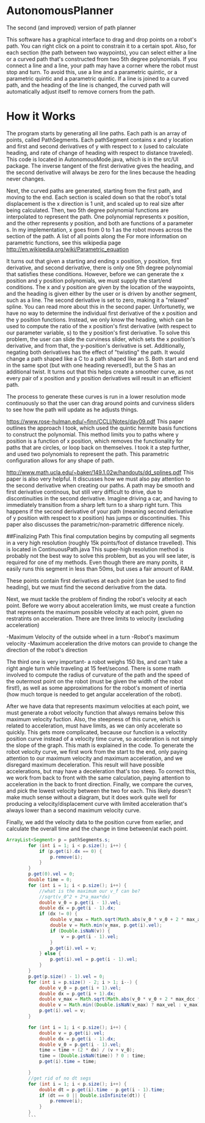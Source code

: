 AutonomousPlanner
=================

The second (and improved) version of path planner


This software has a graphical interface to drag and drop points on a robot's path.  You can right click on a point to constrain it to a certain spot.  Also, for each section (the path between two waypoints), you can select either a line or a curved path that's constructed from two 5th degree polynomials.  If you connect a line and a line, your path may have a corner where the robot must stop and turn.  To avoid this, use a line and a parametric quintic, or a parametric quintic and a parametric quintic.  If a line is joined to a curved path, and the heading of the line is changed, the curved path will automatically adjust itself to remove corners from the path.


How it Works
============
The program starts by generating all line paths.  Each path is an array of points, called PathSegments.  Each pathSegment contains x and y location and first and second derivatives of y with respect to x (used to calculate heading, and rate of change of heading with respect to distance traveled).  This code is located in AutonomousMode.java, which is in the src/UI package.  The inverse tangent of the first derivative gives the heading, and the second derivative will always be zero for the lines because the heading never changes.

Next, the curved paths are generated, starting from the first path, and moving to the end.  Each section is scaled down so that the robot's total displacement is the x direction is 1 unit, and scaled up to real size after being calculated.  Then, two 5th degree polynomial functions are interpolated to represent the path.  One polynomial represents x position, and the other represents y position, and both are functions of a parameter s.  In my implementation, x goes from 0 to 1 as the robot moves across the section of the path. A list of all points along the   For more information on parametric functions, see this wikipedia page
http://en.wikipedia.org/wiki/Parametric_equation

It turns out that given a starting and ending x position, y position, first derivative, and second derivative, there is only one 5th degree polynomial that satisfies these conditions.  However, before we can generate the x position and y position polynomials, we must supply the start/end conditions.  The x and y position are given by the location of the waypoints, and the heading is given either by the user or is driven by another segment, such as a line.  The second derivative is set to zero, making it a "relaxed" spline.  You can read more about this in the second paper.  Unfortunetly, we have no way to determine the individual first derivative of the x position and the y position functions.  Instead, we only know the heading, which can be used to compute the ratio of the x position's first derivative (with respect to our parameter variable, s) to the y position's first derivative. To solve this problem, the user can slide the curviness slider, which sets the x position's derivative, and from that, the y-position's derivative is set.  Additionally, negating both derivatives has the effect of "twisting" the path.  It would change a path shaped like a C to a path shaped like an S.  Both start and end in the same spot (but with one heading reversed!), but the S has an additional twist.  It turns out that this helps create a smoother curve, as not every pair of x position and y position derivatives will result in an efficient path.  

The process to generate these curves is run in a lower resolution mode continuously so that the user can drag around points and curviness sliders to see how the path will update as he adjusts things.

https://www.rose-hulman.edu/~finn/CCLI/Notes/day09.pdf
This paper outlines the approach I took, which used the quintic hermite basis functions to construct the polynomial.  This method limits you to paths where y position is a function of x position, which removes the functionality for paths that are circles, or loop back on themselves.  I took it a step further, and used two polynomials to represent the path.  This parametric configuration allows for any shape of path.

http://www.math.ucla.edu/~baker/149.1.02w/handouts/dd_splines.pdf
This paper is also very helpful.  It discusses how we must also pay attention to the second derivative when creating our paths.  A path may be smooth and first derivative continous, but still very difficult to drive, due to discontinuities in the second derivative.  Imagine driving a car, and having to immediately transition from a sharp left turn to a sharp right turn.  This happens if the second derivative of your path (meaning second derivative of y position with respect to x position) has jumps or discontinuities.   This paper also discusses the parametric/non-parametric difference nicely.

##Finalizing Path
This final computation begins by computing all segments in a very high resolution (roughly 15k points/foot of distance travelled).  This is located in ContinuousPath.java  This super-high resolution method is probably not the best way to solve this problem, but as you will see later, is required for one of my methods.  Even though there are many ponits, it easily runs this segment in less than 50ms, but uses a fair amount of RAM. 

These points contain first derivatives at each point (can be used to find heading), but we must find the second derivative from the data.  

Next, we must tackle the problem of finding the robot's velocity at each point.  Before we worry about acceleration limits, we must create a function that represents the maximum possible velocity at each point, given no restratints on acceleration.  There are three limits to velocity (excluding acceleration)

-Maximum Velocity of the outside wheel in a turn
-Robot's maximum velocity
-Maximum  acceleration the drive motors can provide to change the direction of the robot's direction

The third one is very important- a robot weighs 150 lbs, and can't take a right angle turn while traveling at 15 feet/second.  There is some math involved to compute the radius of curvature of the path and the speed of the outermost point on the robot (must be given the width of the robot first!), as well as some approximations for the robot's moment of inertia (how much torque is needed to get angular acceleration of the robot).

After we have data that represents maximum velocities at each point, we must generate a robot velocity function that always remains below this maximum velocity fuction.  Also, the steepness of this curve, which is related to acceleration, must have limits, as we can only accelerate so quickly.  This gets more complicated, because our function is a veloctity position curve instead of a velocity time curve, so acceleration is not simply the slope of the graph.  This math is explained in the code.  To generate the robot velocity curve, we first work from the start to the end, only paying attention to our maximum velocity and maximum acceleration, and we disregard maximum deceleration.  This result will have possible accelerations, but may have a deceleration that's too steep.  To correct this, we work from back to front with the same calculation, paying attention to acceleration in the back to front direction.  Finally, we compare the curves, and pick the lowest velocity between the two for each.  This likely doesn't make much sense without a diagram, but it does work quite well for producing a velocity/displacement curve with limited acceleration that's always lower than a second maximum velocity curve.

Finally, we add the velocity data to the position curve from earlier, and calculate the overall time and the change in time between/at each point.

```Java
ArrayList<Segment> p = pathSegments.s;
        for (int i = 1; i < p.size(); i++) {
            if (p.get(i).dx == 0) {
                p.remove(i);
            }
        }
        p.get(0).vel = 0;
        double time = 0;
        for (int i = 1; i < p.size(); i++) {
            //what is the maximum our v_f can be?
            //sqrt(v_0^2 + 2*a_max*dx)
            double v_0 = p.get(i - 1).vel;
            double dx = p.get(i - 1).dx;
            if (dx != 0) {
                double v_max = Math.sqrt(Math.abs(v_0 * v_0 + 2 * max_acc * dx));
                double v = Math.min(v_max, p.get(i).vel);
                if (Double.isNaN(v)) {
                    v = p.get(i - 1).vel;
                }
                p.get(i).vel = v;
            } else {
                p.get(i).vel = p.get(i - 1).vel;
            }
        }
        p.get(p.size() - 1).vel = 0;
        for (int i = p.size() - 2; i > 1; i--) {
            double v_0 = p.get(i + 1).vel;
            double dx = p.get(i + 1).dx;
            double v_max = Math.sqrt(Math.abs(v_0 * v_0 + 2 * max_dcc * dx));
            double v = Math.min((Double.isNaN(v_max) ? max_vel : v_max), p.get(i).vel);
            p.get(i).vel = v;
        }

        for (int i = 1; i < p.size(); i++) {
            double v = p.get(i).vel;
            double dx = p.get(i - 1).dx;
            double v_0 = p.get(i - 1).vel;
            time = time + (2 * dx) / (v + v_0);
            time = (Double.isNaN(time)) ? 0 : time;
            p.get(i).time = time;

        }
        //get rid of no dt segs
        for (int i = 1; i < p.size(); i++) {
            double dt = p.get(i).time - p.get(i - 1).time;
            if (dt == 0 || Double.isInfinite(dt)) {
                p.remove(i);
            }
        }
        ```

